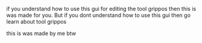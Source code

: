 if you understand how to use this gui for editing the tool grippos then this is was made for you. But if you dont understand how to use this gui then go learn about tool grippos

this is was made by me btw
